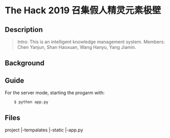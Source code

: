 # The Hack 2019 召集假人精灵元素极壁

## Description
>Intro: This is an intelligent knowledge management system.
>Members: Chen Yanjun, Shan Haoxuan, Wang Hanyu, Yang Jiamin. 

## Background

## Guide
For the server mode, starting the progarm with:
```
    $ python app.py
```

## Files
project 
    |-tempalates
    |-static
    |-app.py

